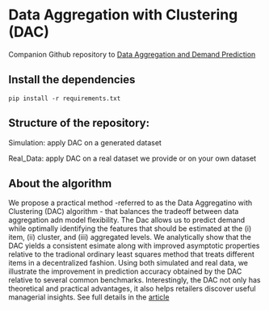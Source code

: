 # Data Aggregation with Clustering (DAC)

Companion Github repository to [Data Aggregation and Demand Prediction](https://)


## Install the dependencies
```
pip install -r requirements.txt
```

## Structure of the repository:

Simulation: apply DAC on a generated dataset

Real_Data: apply DAC on a real dataset we provide or on your own dataset


## About the algorithm
We propose a practical method -referred to as the Data Aggregatino with Clustering (DAC) algorithm - that balances the tradeoff between data aggregation adn model flexibility. The Dac allows us to predict demand while optimally identifying the features that should be estimated at the (i) item, (ii) cluster, and (iii) aggregated levels. We analytically show that the DAC yields a consistent esimate along with improved asymptotic properties relative to the tradional ordinary least squares method that treats different items in a decentralized fashion. Using both simulated and real data, we illustrate the improvement in prediction accuracy obtained by the DAC relative to several common benchmarks. Interestingly, the DAC not only has theoretical and practical advantages, it also helps retailers discover useful managerial insights. See full details in the [article](https://) 



